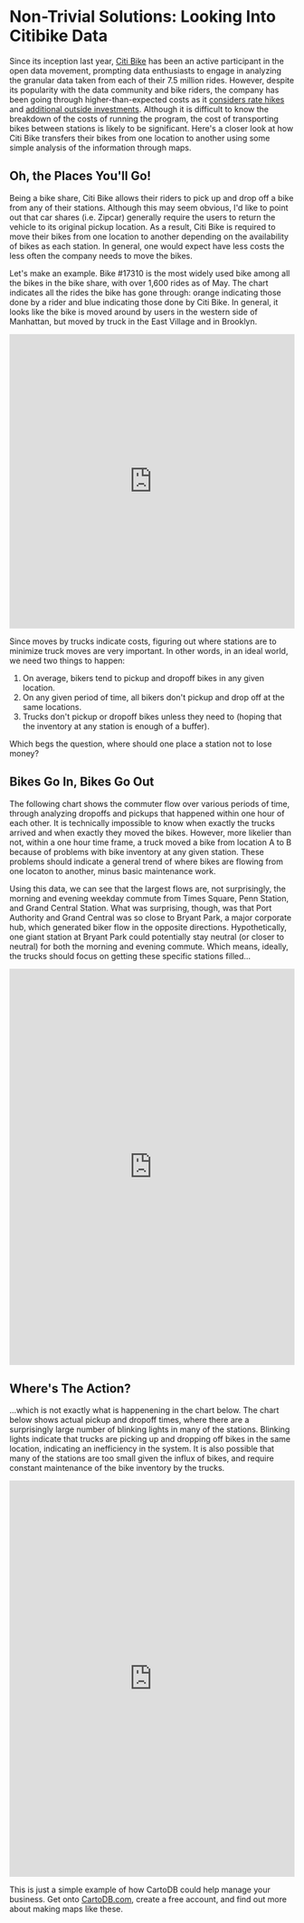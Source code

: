 Non-Trivial Solutions: Looking Into Citibike Data
=========
Since its inception last year, [Citi Bike](https://www.citibikenyc.com/) has been an active participant in the open data movement, prompting data enthusiasts to engage in analyzing the granular data taken from each of their 7.5 million rides. However, despite its popularity with the data community and bike riders, the company has been going through higher-than-expected costs as it [considers rate hikes](http://www.nydailynews.com/new-york/citi-bike-rates-spike-50-save-bike-sharing-program-article-1.1853120) and [additional outside investments](http://online.wsj.com/news/articles/SB10001424052702304178104579536212429157936). Although it is difficult to know the breakdown of the costs of running the program, the cost of transporting bikes between stations is likely to be significant.
Here's a closer look at how Citi Bike transfers their bikes from one location to another using some simple analysis of the information through maps.

Oh, the Places You'll Go!
--------------
Being a bike share, Citi Bike allows their riders to pick up and drop off a bike from any of their stations. Although this may seem obvious, I'd like to point out that car shares (i.e. Zipcar) generally require the users to return the vehicle to its original pickup location. As a result, Citi Bike is required to move their bikes from one location to another depending on the availability of bikes as each station. In general, one would expect have less costs the less often the company needs to move the bikes. 

Let's make an example. Bike #17310 is the most widely used bike among all the bikes in the bike share, with over 1,600 rides as of May. The chart indicates all the rides the bike has gone through: orange indicating those done by a rider and blue indicating those done by Citi Bike. In general, it looks like the bike is moved around by users in the western side of Manhattan, but moved by truck in the East Village and in Brooklyn. 
<iframe width='100%' height='520' frameborder='0' src='http://team.cartodb.com/viz/205862b2-1e55-11e4-a972-0e73339ffa50/embed_map' allowfullscreen webkitallowfullscreen mozallowfullscreen oallowfullscreen msallowfullscreen></iframe>

Since moves by trucks indicate costs, figuring out where stations are to minimize truck moves are very important. In other words, in an ideal world, we need two things to happen:

1.	On average, bikers tend to pickup and dropoff bikes in any given location.
2.	On any given period of time, all bikers don't pickup and drop off at the same locations.
3.	Trucks don't pickup or dropoff bikes unless they need to (hoping that the inventory at any station is enough of a buffer).

Which begs the question, where should one place a station not to lose money? 

Bikes Go In, Bikes Go Out
----------------
The following chart shows the commuter flow over various periods of time, through analyzing dropoffs and pickups that happened within one hour of each other. It is technically impossible to know when exactly the trucks arrived and when exactly they moved the bikes. However, more likelier than not, within a one hour time frame, a truck moved a bike from location A to B because of problems with bike inventory at any given station. These problems should indicate a general trend of where bikes are flowing from one locaton to another, minus basic maintenance work.

Using this data, we can see that the largest flows are, not surprisingly, the morning and evening weekday commute from Times Square, Penn Station, and Grand Central Station. What was surprising, though, was that Port Authority and Grand Central was so close to Bryant Park, a major corporate hub, which generated biker flow in the opposite directions. Hypothetically, one giant station at Bryant Park could potentially stay neutral (or closer to neutral) for both the morning and evening commute. Which means, ideally, the trucks should focus on getting these specific stations filled...

<iframe width='100%' height='700' frameborder='0' src='http://team.cartodb.com/viz/71381978-1d8f-11e4-82da-0e10bcd91c2b/embed_map' allowfullscreen webkitallowfullscreen mozallowfullscreen oallowfullscreen msallowfullscreen></iframe> 

Where's The Action?
----------------
...which is not exactly what is happenening in the chart below. The chart below shows actual pickup and dropoff times, where there are a surprisingly large number of blinking lights in many of the stations. Blinking lights indicate that trucks are picking up and dropping off bikes in the same location, indicating an inefficiency in the system. It is also possible that many of the stations are too small given the influx of bikes, and require constant maintenance of the bike inventory by the trucks.
<iframe width='100%' height='700' frameborder='0' src='http://team.cartodb.com/viz/003bb518-1d99-11e4-9877-0edbca4b5057/embed_map' allowfullscreen webkitallowfullscreen mozallowfullscreen oallowfullscreen msallowfullscreen></iframe>

This is just a simple example of how CartoDB could help manage your business. Get onto [CartoDB.com](http://www.cartodb.com), create a free account, and find out more about making maps like these.

